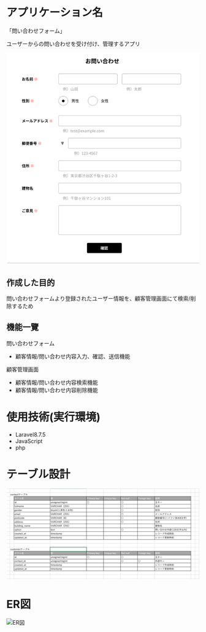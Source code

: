 # アプリケーション名
「問い合わせフォーム」

ユーザーからの問い合わせを受け付け、管理するアプリ

![トップページ](./contact-form.png)

## 作成した目的
問い合わせフォームより登録されたユーザー情報を、顧客管理画面にて検索/削除するため

## 機能一覽
問い合わせフォーム
- 顧客情報/問い合わせ内容入力、確認、送信機能
  
顧客管理画面
- 顧客情報/問い合わせ内容検索機能
- 顧客情報/問い合わせ内容削除機能

# 使用技術(実行環境)
- Laravel8.7.5
- JavaScript
- php

# テーブル設計

![テーブル設計](./table.png)

# ER図

![ER図](./ER図.png)
